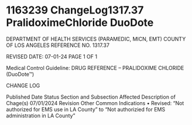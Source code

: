 # 1163239 ChangeLog1317.37 PralidoximeChloride DuoDote

DEPARTMENT OF HEALTH SERVICES (PARAMEDIC, MICN, EMT) 
COUNTY OF LOS ANGELES REFERENCE NO. 1317.37 
 
 
REVISED DATE: 07-01-24                                                              PAGE 1 OF 1 
 
Medical Control Guideline: DRUG REFERENCE – PRALIDOXIME CHLORIDE (DuoDote™) 
 
CHANGE LOG 
 
Published 
Date 
Status Section and 
Subsection Affected 
Description of Chage(s) 
07/01/2024 Revision Other Common 
Indications 
• Revised: “Not authorized for 
EMS use in LA County” to 
“Not authorizied for EMS 
administration in LA County”
